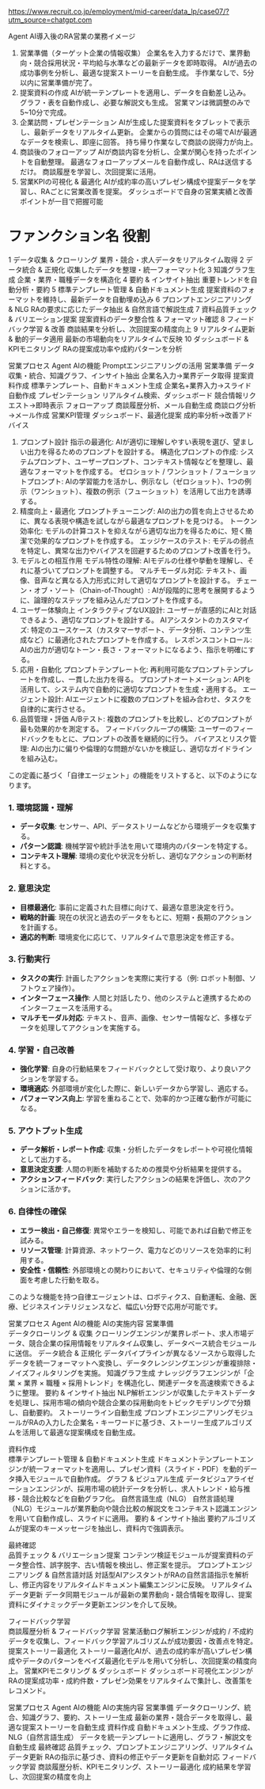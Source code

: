 

https://www.recruit.co.jp/employment/mid-career/data_lp/case07/?utm_source=chatgpt.com

Agent AI導入後のRA営業の業務イメージ
1. 営業準備（ターゲット企業の情報収集）
企業名を入力するだけで、業界動向・競合採用状況・平均給与水準などの最新データを即時取得。
AIが過去の成功事例を分析し、最適な提案ストーリーを自動生成。
手作業なしで、5分以内に営業準備が完了。
2. 提案資料の作成
AIが統一テンプレートを適用し、データを自動差し込み。
グラフ・表を自動作成し、必要な解説文も生成。
営業マンは微調整のみで5~10分で完成。
3. 企業訪問・プレゼンテーション
AIが生成した提案資料をタブレットで表示し、最新データをリアルタイム更新。
企業からの質問にはその場でAIが最適なデータを検索し、即座に回答。
持ち帰り作業なしで商談の説得力が向上。
4. 商談後のフォローアップ
AIが商談内容を分析し、企業が関心を持ったポイントを自動整理。
最適なフォローアップメールを自動作成し、RAは送信するだけ。
商談履歴を学習し、次回提案に活用。
5. 営業KPIの可視化 & 最適化
AIが成約率の高いプレゼン構成や提案データを学習し、RAごとに営業改善を提案。
ダッシュボードで自身の営業実績と改善ポイントが一目で把握可能

#	ファンクション名	役割
1	データ収集 & クローリング	業界・競合・求人データをリアルタイム取得
2	データ統合 & 正規化	収集したデータを整理・統一フォーマット化
3	知識グラフ生成	企業・業界・職種データを構造化
4	要約 & インサイト抽出	重要トレンドを自動分析・要約
5	標準テンプレート管理 & 自動ドキュメント生成	提案資料のフォーマットを維持し、最新データを自動埋め込み
6	プロンプトエンジニアリング & NLG	RAの要求に応じたデータ抽出 & 自然言語で解説生成
7	資料品質チェック & バリエーション提案	提案資料のデータ整合性 & フォーマット確認
8	フィードバック学習 & 改善	商談結果を分析し、次回提案の精度向上
9	リアルタイム更新 & 動的データ適用	最新の市場動向をリアルタイムで反映
10	ダッシュボード & KPIモニタリング	RAの提案成功率や成約パターンを分析


営業プロセス	Agent AIの機能	Promptエンジニアリングの活用
営業準備	データ収集・統合、知識グラフ、インサイト抽出	企業名入力→業界データ取得
提案資料作成	標準テンプレート、自動ドキュメント生成	企業名+業界入力→スライド自動作成
プレゼンテーション	リアルタイム検索、ダッシュボード	競合情報リクエスト→即時表示
フォローアップ	商談履歴分析、メール自動生成	商談ログ分析→メール作成
営業KPI管理	ダッシュボード、最適化提案	成約率分析→改善アドバイス

1. プロンプト設計
指示の最適化: AIが適切に理解しやすい表現を選び、望ましい出力を得るためのプロンプトを設計する。
構造化プロンプトの作成: システムプロンプト、ユーザープロンプト、コンテキスト情報などを整理し、最適なフォーマットを作成する。
ゼロショット / ワンショット / フューショットプロンプト: AIの学習能力を活かし、例示なし（ゼロショット）、1つの例示（ワンショット）、複数の例示（フューショット）を活用して出力を誘導する。
2. 精度向上・最適化
プロンプトチューニング: AIの出力の質を向上させるために、異なる表現や構造を試しながら最適なプロンプトを見つける。
トークン効率化: モデルの計算コストを抑えながら適切な出力を得るために、短く簡潔で効果的なプロンプトを作成する。
エッジケースのテスト: モデルの弱点を特定し、異常な出力やバイアスを回避するためのプロンプト改善を行う。
3. モデルとの相互作用
モデル特性の理解: AIモデルの仕様や挙動を理解し、それに基づいてプロンプトを調整する。
マルチモーダル対応: テキスト、画像、音声など異なる入力形式に対して適切なプロンプトを設計する。
チェーン・オブ・ソート（Chain-of-Thought）: AIが段階的に思考を展開するように、論理的なステップを組み込んだプロンプトを作成する。
4. ユーザー体験向上
インタラクティブなUX設計: ユーザーが直感的にAIと対話できるよう、適切なプロンプトを設計する。
AIアシスタントのカスタマイズ: 特定のユースケース（カスタマーサポート、データ分析、コンテンツ生成など）に最適化されたプロンプトを作成する。
レスポンスコントロール: AIの出力が適切なトーン・長さ・フォーマットになるよう、指示を明確にする。
5. 応用・自動化
プロンプトテンプレート化: 再利用可能なプロンプトテンプレートを作成し、一貫した出力を得る。
プロンプトオートメーション: APIを活用して、システム内で自動的に適切なプロンプトを生成・適用する。
エージェント設計: AIエージェントに複数のプロンプトを組み合わせ、タスクを自律的に実行させる。
6. 品質管理・評価
A/Bテスト: 複数のプロンプトを比較し、どのプロンプトが最も効果的かを測定する。
フィードバックループの構築: ユーザーのフィードバックをもとに、プロンプトの改善を継続的に行う。
バイアスとリスク管理: AIの出力に偏りや倫理的な問題がないかを検証し、適切なガイドラインを組み込む。



この定義に基づく「自律エージェント」の機能をリストすると、以下のようになります。

### **1. 環境認識・理解**
- **データ収集**: センサー、API、データストリームなどから環境データを収集する。
- **パターン認識**: 機械学習や統計手法を用いて環境内のパターンを特定する。
- **コンテキスト理解**: 環境の変化や状況を分析し、適切なアクションの判断材料とする。

### **2. 意思決定**
- **目標最適化**: 事前に定義された目標に向けて、最適な意思決定を行う。
- **戦略的計画**: 現在の状況と過去のデータをもとに、短期・長期のアクションを計画する。
- **適応的判断**: 環境変化に応じて、リアルタイムで意思決定を修正する。

### **3. 行動実行**
- **タスクの実行**: 計画したアクションを実際に実行する（例: ロボット制御、ソフトウェア操作）。
- **インターフェース操作**: 人間と対話したり、他のシステムと連携するためのインターフェースを活用する。
- **マルチモーダル対応**: テキスト、音声、画像、センサー情報など、多様なデータを処理してアクションを実施する。

### **4. 学習・自己改善**
- **強化学習**: 自身の行動結果をフィードバックとして受け取り、より良いアクションを学習する。
- **環境適応**: 外部環境が変化した際に、新しいデータから学習し、適応する。
- **パフォーマンス向上**: 学習を重ねることで、効率的かつ正確な動作が可能になる。

### **5. アウトプット生成**
- **データ解析・レポート作成**: 収集・分析したデータをレポートや可視化情報として出力する。
- **意思決定支援**: 人間の判断を補助するための推奨や分析結果を提供する。
- **アクションフィードバック**: 実行したアクションの結果を評価し、次のアクションに活かす。

### **6. 自律性の確保**
- **エラー検出・自己修復**: 異常やエラーを検知し、可能であれば自動で修正を試みる。
- **リソース管理**: 計算資源、ネットワーク、電力などのリソースを効率的に利用する。
- **安全性・信頼性**: 外部環境との関わりにおいて、セキュリティや倫理的な側面を考慮した行動を取る。

このような機能を持つ自律エージェントは、ロボティクス、自動運転、金融、医療、ビジネスインテリジェンスなど、幅広い分野で応用が可能です。






営業プロセス	Agent AIの機能	AIの実施内容
営業準備	
データクローリング & 収集	クローリングエンジンが業界レポート、求人市場データ、競合企業の採用情報をリアルタイム収集し、データベース統合モジュールに送信。
データ統合 & 正規化	データパイプラインが異なるソースから取得したデータを統一フォーマットへ変換し、データクレンジングエンジンが重複排除・ノイズフィルタリングを実施。
知識グラフ生成	ナレッジグラフエンジンが「企業 × 業界 × 職種 × 採用トレンド」を構造化し、関連データを高速検索できるように整理。
要約 & インサイト抽出	NLP解析エンジンが収集したテキストデータを処理し、採用市場の傾向や競合企業の採用動向をトピックモデリングで分類し、自動要約。
ストーリーライン自動生成	プロンプトエンジニアリングモジュールがRAの入力した企業名・キーワードに基づき、ストーリー生成アルゴリズムを活用して最適な提案構成を自動生成。

資料作成	
標準テンプレート管理 & 自動ドキュメント生成	ドキュメントテンプレートエンジンが統一フォーマットを適用し、プレゼン資料（スライド・PDF）を動的データ挿入モジュールで自動作成。
グラフ & ビジュアル生成	データビジュアライゼーションエンジンが、採用市場の統計データを分析し、求人トレンド・給与推移・競合比較などを自動グラフ化。
自然言語生成（NLG）	自然言語処理（NLG）モジュールが業界動向や競合比較の解説文をコンテキスト認識エンジンを用いて自動作成し、スライドに適用。
要約 & インサイト抽出	要約アルゴリズムが提案のキーメッセージを抽出し、資料内で強調表示。

最終確認	
品質チェック & バリエーション提案	コンテンツ検証モジュールが提案資料のデータ整合性、誤字脱字、古い情報を検出し、修正案を提示。
プロンプトエンジニアリング & 自然言語対話	対話型AIアシスタントがRAの自然言語指示を解析し、修正内容をリアルタイムドキュメント編集エンジンに反映。
リアルタイムデータ更新	データ同期モジュールが最新の業界動向・競合情報を取得し、提案資料にダイナミックデータ更新エンジンを介して反映。

フィードバック学習	
商談履歴分析 & フィードバック学習	営業活動ログ解析エンジンが成約 / 不成約データを収集し、フィードバック学習アルゴリズムが成功要因・改善点を特定。
提案ストーリー最適化	ストーリー最適化AIが、過去の成約率が高いプレゼン構成やデータのパターンをベイズ最適化モデルを用いて分析し、次回提案の精度向上。
営業KPIモニタリング & ダッシュボード	ダッシュボード可視化エンジンがRAの提案成功率・成約件数・プレゼン効果をリアルタイムで集計し、改善策をレコメンド。



営業プロセス	Agent AIの機能	AIの実施内容
営業準備	データクローリング、統合、知識グラフ、要約、ストーリー生成	最新の業界・競合データを取得し、最適な提案ストーリーを自動生成
資料作成	自動ドキュメント生成、グラフ作成、NLG（自然言語生成）	データを統一テンプレートに適用し、グラフ・解説文を自動生成
最終確認	品質チェック、プロンプトエンジニアリング、リアルタイムデータ更新	RAの指示に基づき、資料の修正やデータ更新を自動対応
フィードバック学習	商談履歴分析、KPIモニタリング、ストーリー最適化	成約結果を学習し、次回提案の精度を向上
